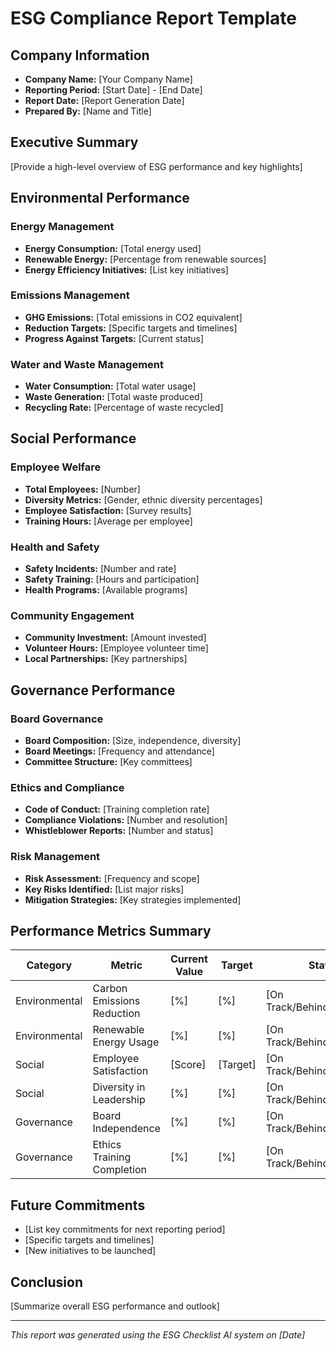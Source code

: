# ESG Compliance Report Template

## Company Information
- **Company Name:** [Your Company Name]
- **Reporting Period:** [Start Date] - [End Date]
- **Report Date:** [Report Generation Date]
- **Prepared By:** [Name and Title]

## Executive Summary
[Provide a high-level overview of ESG performance and key highlights]

## Environmental Performance

### Energy Management
- **Energy Consumption:** [Total energy used]
- **Renewable Energy:** [Percentage from renewable sources]
- **Energy Efficiency Initiatives:** [List key initiatives]

### Emissions Management
- **GHG Emissions:** [Total emissions in CO2 equivalent]
- **Reduction Targets:** [Specific targets and timelines]
- **Progress Against Targets:** [Current status]

### Water and Waste Management
- **Water Consumption:** [Total water usage]
- **Waste Generation:** [Total waste produced]
- **Recycling Rate:** [Percentage of waste recycled]

## Social Performance

### Employee Welfare
- **Total Employees:** [Number]
- **Diversity Metrics:** [Gender, ethnic diversity percentages]
- **Employee Satisfaction:** [Survey results]
- **Training Hours:** [Average per employee]

### Health and Safety
- **Safety Incidents:** [Number and rate]
- **Safety Training:** [Hours and participation]
- **Health Programs:** [Available programs]

### Community Engagement
- **Community Investment:** [Amount invested]
- **Volunteer Hours:** [Employee volunteer time]
- **Local Partnerships:** [Key partnerships]

## Governance Performance

### Board Governance
- **Board Composition:** [Size, independence, diversity]
- **Board Meetings:** [Frequency and attendance]
- **Committee Structure:** [Key committees]

### Ethics and Compliance
- **Code of Conduct:** [Training completion rate]
- **Compliance Violations:** [Number and resolution]
- **Whistleblower Reports:** [Number and status]

### Risk Management
- **Risk Assessment:** [Frequency and scope]
- **Key Risks Identified:** [List major risks]
- **Mitigation Strategies:** [Key strategies implemented]

## Performance Metrics Summary

| Category | Metric | Current Value | Target | Status |
|----------|---------|---------------|---------|---------|
| Environmental | Carbon Emissions Reduction | [%] | [%] | [On Track/Behind/Exceeded] |
| Environmental | Renewable Energy Usage | [%] | [%] | [On Track/Behind/Exceeded] |
| Social | Employee Satisfaction | [Score] | [Target] | [On Track/Behind/Exceeded] |
| Social | Diversity in Leadership | [%] | [%] | [On Track/Behind/Exceeded] |
| Governance | Board Independence | [%] | [%] | [On Track/Behind/Exceeded] |
| Governance | Ethics Training Completion | [%] | [%] | [On Track/Behind/Exceeded] |

## Future Commitments
- [List key commitments for next reporting period]
- [Specific targets and timelines]
- [New initiatives to be launched]

## Conclusion
[Summarize overall ESG performance and outlook]

---

*This report was generated using the ESG Checklist AI system on [Date]*
